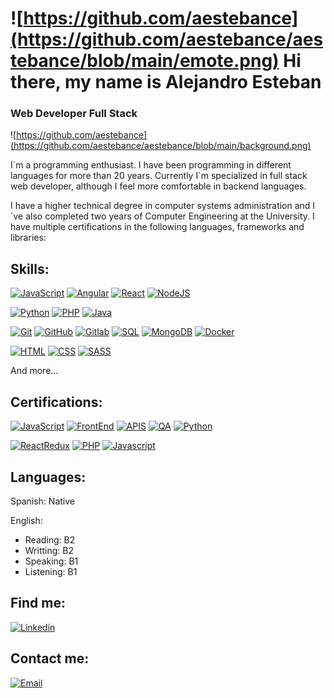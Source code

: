 # ![https://github.com/aestebance](https://github.com/aestebance/aestebance/blob/main/emote.png) Hi there, my name is Alejandro Esteban
### Web Developer Full Stack
![https://github.com/aestebance](https://github.com/aestebance/aestebance/blob/main/background.png)

I´m a programming enthusiast. I have been programming in different languages for more than 20 years. Currently I´m specialized in full stack web developer, although I feel more comfortable in backend languages.

I have a higher technical degree in computer systems administration and I´ve also completed two years of Computer Engineering at the University. I have multiple certifications in the following languages, frameworks and libraries:

## Skills:
[![JavaScript](https://img.shields.io/badge/JavaScript-F7DF1E?style=for-the-badge&logo=javascript&logoColor=white&labelColor=101010)]()
[![Angular](https://img.shields.io/badge/Angular-DD0031?style=for-the-badge&logo=Angular&logoColor=white&labelColor=101010)]()
[![React](https://img.shields.io/badge/React-61DAFB?style=for-the-badge&logo=React&logoColor=white&labelColor=101010)]()
[![NodeJS](https://img.shields.io/badge/NodeJS+express-339933?style=for-the-badge&logo=node.js&logoColor=white&labelColor=101010)]()

[![Python](https://img.shields.io/badge/Python-3776AB?style=for-the-badge&logo=Python&logoColor=white&labelColor=101010)]()
[![PHP](https://img.shields.io/badge/PHP-777BB4?style=for-the-badge&logo=PHP&logoColor=white&labelColor=101010)]()
[![Java](https://img.shields.io/badge/Java-007396?style=for-the-badge&logo=Java&logoColor=white&labelColor=101010)]()

[![Git](https://img.shields.io/badge/Git-F05032?style=for-the-badge&logo=Git&logoColor=white&labelColor=101010)]()
[![GitHub](https://img.shields.io/badge/Github-181717?style=for-the-badge&logo=Github&logoColor=white&labelColor=101010)]()
[![Gitlab](https://img.shields.io/badge/Gitlab-FCA121?style=for-the-badge&logo=Gitlab&logoColor=white&labelColor=101010)]()
[![SQL](https://img.shields.io/badge/SQL-4479A1?style=for-the-badge&logo=MySQL&logoColor=white&labelColor=101010)]()
[![MongoDB](https://img.shields.io/badge/MongoDB-47A248?style=for-the-badge&logo=MongoDB&logoColor=white&labelColor=101010)]()
[![Docker](https://img.shields.io/badge/Docker-2496ED?style=for-the-badge&logo=Docker&logoColor=white&labelColor=101010)]()

[![HTML](https://img.shields.io/badge/HTML5-E34F26?style=for-the-badge&logo=HTML5&logoColor=white&labelColor=101010)]()
[![CSS](https://img.shields.io/badge/CSS-1572B6?style=for-the-badge&logo=CSS3&logoColor=white&labelColor=101010)]()
[![SASS](https://img.shields.io/badge/SASS-CC6699?style=for-the-badge&logo=SASS&logoColor=white&labelColor=101010)]()

And more...

## Certifications:
[![JavaScript](https://img.shields.io/badge/JavaScript_Algorithms_and_Data_Structures-0A0A23?style=for-the-badge&logo=freecodecamp&logoColor=white&labelColor=101010)](https://www.freecodecamp.org/certification/aestebance/javascript-algorithms-and-data-structures)
[![FrontEnd](https://img.shields.io/badge/Front_End_Libraries-0A0A23?style=for-the-badge&logo=freecodecamp&logoColor=white&labelColor=101010)](https://www.freecodecamp.org/certification/aestebance/front-end-libraries)
[![APIS](https://img.shields.io/badge/APIs_and_Microservices-0A0A23?style=for-the-badge&logo=freecodecamp&logoColor=white&labelColor=101010)](https://www.freecodecamp.org/certification/aestebance/apis-and-microservices)
[![QA](https://img.shields.io/badge/Quality_Assurance-0A0A23?style=for-the-badge&logo=freecodecamp&logoColor=white&labelColor=101010)](https://www.freecodecamp.org/certification/aestebance/quality-assurance-v7)
[![Python](https://img.shields.io/badge/Scientific_Computing_with_Python-0A0A23?style=for-the-badge&logo=freecodecamp&logoColor=white&labelColor=101010)](https://www.freecodecamp.org/certification/aestebance/scientific-computing-with-python-v7)

[![ReactRedux](https://img.shields.io/badge/React_+_Redux-1ABC9C?style=for-the-badge&logo=sololearn&logoColor=white&labelColor=101010)](https://www.sololearn.com/Certificate/1097-20989752/jpg/)
[![PHP](https://img.shields.io/badge/PHP-1ABC9C?style=for-the-badge&logo=sololearn&logoColor=white&labelColor=101010)](https://www.sololearn.com/Certificate/1059-20989752/jpg/)
[![Javascript](https://img.shields.io/badge/Javascript-1ABC9C?style=for-the-badge&logo=sololearn&logoColor=white&labelColor=101010)](https://www.sololearn.com/certificates/course/en/20989752/1024/landscape/png)

## Languages:

Spanish: Native

English:
 - Reading: B2
 - Writting: B2
 - Speaking: B1
 - Listening: B1


## Find me:

[![Linkedin](https://img.shields.io/badge/Linkedin-0A66C2?style=for-the-badge&logo=linkedin&logoColor=white&labelColor=101010)](https://www.linkedin.com/in/alejandro-esteban-celdr%C3%A1n-3a1811203/)

## Contact me:
[![Email](https://img.shields.io/badge/aestebance@uoc.edu-my_email-D14836?style=for-the-badge&logo=gmail&logoColor=white&labelColor=101010)](mailto:aestebance@uoc.edu)
